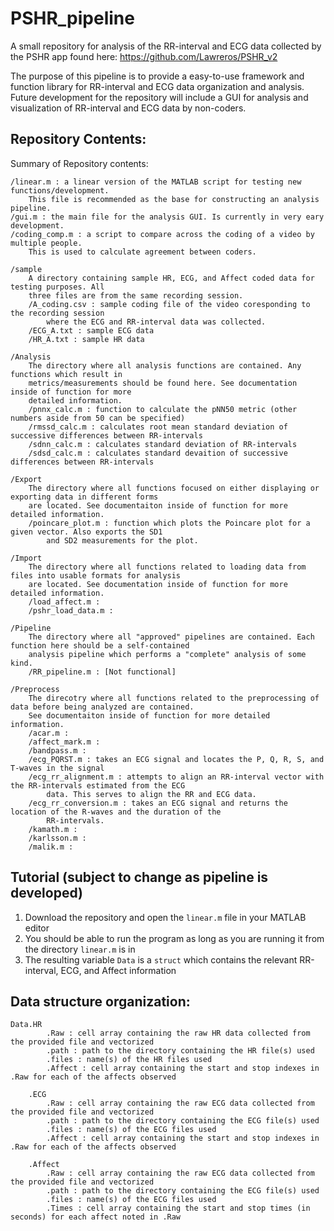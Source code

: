 # PSHR_pipeline
A small repository for analysis of the RR-interval and ECG data collected by the PSHR app found here:
https://github.com/Lawreros/PSHR_v2

The purpose of this pipeline is to provide a easy-to-use framework and function library for RR-interval and ECG data organization and analysis.
Future development for the repository will include a GUI for analysis and visualization of RR-interval and ECG data by non-coders.

## Repository Contents:
Summary of Repository contents:
```
/linear.m : a linear version of the MATLAB script for testing new functions/development.
    This file is recommended as the base for constructing an analysis pipeline.
/gui.m : the main file for the analysis GUI. Is currently in very eary development.
/coding_comp.m : a script to compare across the coding of a video by multiple people.
    This is used to calculate agreement between coders.

/sample
    A directory containing sample HR, ECG, and Affect coded data for testing purposes. All
    three files are from the same recording session.
    /A_coding.csv : sample coding file of the video coresponding to the recording session
        where the ECG and RR-interval data was collected.
    /ECG_A.txt : sample ECG data
    /HR_A.txt : sample HR data

/Analysis
    The directory where all analysis functions are contained. Any functions which result in
    metrics/measurements should be found here. See documentation inside of function for more
    detailed information.
    /pnnx_calc.m : function to calculate the pNN50 metric (other numbers aside from 50 can be specified)
    /rmssd_calc.m : calculates root mean standard deviation of successive differences between RR-intervals
    /sdnn_calc.m : calculates standard deviation of RR-intervals
    /sdsd_calc.m : calculates standard devaition of successive differences between RR-intervals

/Export
    The directory where all functions focused on either displaying or exporting data in different forms
    are located. See documentaiton inside of function for more detailed information.
    /poincare_plot.m : function which plots the Poincare plot for a given vector. Also exports the SD1
        and SD2 measurements for the plot.

/Import
    The directory where all functions related to loading data from files into usable formats for analysis
    are located. See documentation inside of function for more detailed information.
    /load_affect.m : 
    /pshr_load_data.m : 

/Pipeline
    The directory where all "approved" pipelines are contained. Each function here should be a self-contained
    analysis pipeline which performs a "complete" analysis of some kind.
    /RR_pipeline.m : [Not functional]

/Preprocess
    The direcotry where all functions related to the preprocessing of data before being analyzed are contained.
    See documentaiton inside of function for more detailed information.
    /acar.m : 
    /affect_mark.m : 
    /bandpass.m : 
    /ecg_PQRST.m : takes an ECG signal and locates the P, Q, R, S, and T-waves in the signal
    /ecg_rr_alignment.m : attempts to align an RR-interval vector with the RR-intervals estimated from the ECG
        data. This serves to align the RR and ECG data.
    /ecg_rr_conversion.m : takes an ECG signal and returns the location of the R-waves and the duration of the
        RR-intervals.
    /kamath.m : 
    /karlsson.m : 
    /malik.m : 

```

## Tutorial (subject to change as pipeline is developed)
1) Download the repository and open the `linear.m` file in your MATLAB editor
2) You should be able to run the program as long as you are running it from the directory `linear.m` is in
3) The resulting variable `Data` is a `struct` which contains the relevant RR-interval, ECG, and Affect information


## Data structure organization:
```
Data.HR
        .Raw : cell array containing the raw HR data collected from the provided file and vectorized
        .path : path to the directory containing the HR file(s) used
        .files : name(s) of the HR files used
        .Affect : cell array containing the start and stop indexes in .Raw for each of the affects observed

    .ECG
        .Raw : cell array containing the raw ECG data collected from the provided file and vectorized
        .path : path to the directory containing the ECG file(s) used
        .files : name(s) of the ECG files used
        .Affect : cell array containing the start and stop indexes in .Raw for each of the affects observed

    .Affect
        .Raw : cell array containing the raw ECG data collected from the provided file and vectorized
        .path : path to the directory containing the ECG file(s) used
        .files : name(s) of the ECG files used
        .Times : cell array containing the start and stop times (in seconds) for each affect noted in .Raw

```
